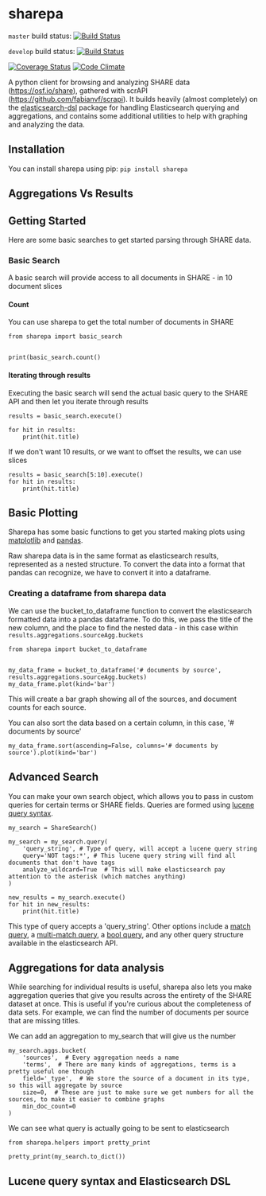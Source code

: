 # sharepa

```master``` build status: [![Build Status](https://travis-ci.org/fabianvf/sharepa.svg?branch=master)](https://travis-ci.org/fabianvf/sharepa)


```develop``` build status: [![Build Status](https://travis-ci.org/fabianvf/sharepa.svg?branch=develop)](https://travis-ci.org/fabianvf/sharepa)


[![Coverage Status](https://coveralls.io/repos/fabianvf/sharepa/badge.svg?branch=develop)](https://coveralls.io/r/fabianvf/sharepa?branch=develop)
[![Code Climate](https://codeclimate.com/github/fabianvf/sharepa/badges/gpa.svg)](https://codeclimate.com/github/sharepa/scrapi)


A python client for browsing and analyzing SHARE data (https://osf.io/share), gathered with scrAPI (https://github.com/fabianvf/scrapi). It builds heavily (almost completely) on the [elasticsearch-dsl](https://github.com/elastic/elasticsearch-dsl-py) package for handling Elasticsearch querying and aggregations, and contains some additional utilities to help with graphing and analyzing the data.

## Installation
You can install sharepa using pip:
```pip install sharepa```

## Aggregations Vs Results


## Getting Started
Here are some basic searches to get started parsing through SHARE data.

### Basic Search
A basic search will provide access to all documents in SHARE - in 10 document slices

#### Count
You can use sharepa to get the total number of documents in SHARE
```
from sharepa import basic_search


print(basic_search.count()
```

#### Iterating through results
Executing the basic search will send the actual basic query to the SHARE API and then let you iterate through results

```
results = basic_search.execute()

for hit in results:
    print(hit.title)
```

If we don't want 10 results, or we want to offset the results, we can use slices
```
results = basic_search[5:10].execute()
for hit in results:
    print(hit.title)
```

## Basic Plotting
Sharepa has some basic functions to get you started making plots using [matplotlib](http://matplotlib.org/) and [pandas](http://pandas.pydata.org/).

Raw sharepa data is in the same format as elasticsearch results, represented as a nested structure. To convert the data into a format that pandas can recognize, we have to convert it into a dataframe.

### Creating a dataframe from sharepa data
We can use the bucket_to_dataframe function to convert the elasticsearch formatted data into a pandas dataframe. To do this, we pass the title of the new column, and the place to find the nested data - in this case within ```results.aggregations.sourceAgg.buckets```

```
from sharepa import bucket_to_dataframe


my_data_frame = bucket_to_dataframe('# documents by source', results.aggregations.sourceAgg.buckets)
my_data_frame.plot(kind='bar')
```

This will create a bar graph showing all of the sources, and document counts for each source.

You can also sort the data based on a certain column, in this case, '# documents by source'

```
my_data_frame.sort(ascending=False, columns='# documents by source').plot(kind='bar')
```

## Advanced Search
You can make your own search object, which allows you to pass in custom queries for certain terms or SHARE fields. Queries are formed using [lucene query syntax](https://www.elastic.co/guide/en/elasticsearch/reference/current/query-dsl-query-string-query.html#query-string-syntax). 

```
my_search = ShareSearch()

my_search = my_search.query(
    'query_string', # Type of query, will accept a lucene query string
    query='NOT tags:*', # This lucene query string will find all documents that don't have tags
    analyze_wildcard=True  # This will make elasticsearch pay attention to the asterisk (which matches anything)
)

new_results = my_search.execute()
for hit in new_results:
    print(hit.title)
```

This type of query accepts a 'query_string'. Other options include a [match query](https://www.elastic.co/guide/en/elasticsearch/reference/current/query-dsl-match-query.html), a [multi-match query](https://www.elastic.co/guide/en/elasticsearch/reference/current/query-dsl-multi-match-query.html), a [bool query](https://www.elastic.co/guide/en/elasticsearch/reference/current/query-dsl-bool-query.html), and any other query structure available in the elasticsearch API.

## Aggregations for data analysis
While searching for individual results is useful, sharepa also lets you make aggregation queries that give you results across the entirety of the SHARE dataset at once. This is useful if you're curious about the completeness of data sets. For example, we can find the number of documents per source that are missing titles. 

We can add an aggregation to my_search that will give us the number 

```
my_search.aggs.bucket(
    'sources',  # Every aggregation needs a name
    'terms',  # There are many kinds of aggregations, terms is a pretty useful one though
    field='_type',  # We store the source of a document in its type, so this will aggregate by source
    size=0,  # These are just to make sure we get numbers for all the sources, to make it easier to combine graphs
    min_doc_count=0
)
```

We can see what query is actually going to be sent to elasticsearch

```
from sharepa.helpers import pretty_print

pretty_print(my_search.to_dict())
```

## Lucene query syntax and Elasticsearch DSL


